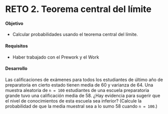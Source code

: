 # RETO 2. Teorema central del límite

#### Objetivo

- Calcular probabilidades usando el teorema central del límite.

#### Requisitos

- Haber trabajado con el Prework y el Work

#### Desarrollo

Las calificaciones de exámenes para todos los estudiantes de último año de preparatoria en cierto estado tienen media de 60 y varianza de 64. Una muestra aleatoria de `n = 100` estudiantes de una escuela preparatoria grande tuvo una calificación media de 58. ¿Hay evidencia para sugerir que el nivel de conocimientos de esta escuela sea inferior? (Calcule la probabilidad de que la media muestral sea a lo sumo 58 cuando `n = 100`.)
